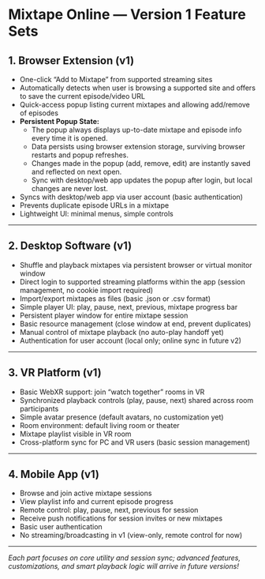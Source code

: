 # Mixtape Online — Version 1 Feature Sets

## 1. Browser Extension (v1)

- One-click “Add to Mixtape” from supported streaming sites
- Automatically detects when user is browsing a supported site and offers to save the current episode/video URL
- Quick-access popup listing current mixtapes and allowing add/remove of episodes
- **Persistent Popup State:**  
  - The popup always displays up-to-date mixtape and episode info every time it is opened.
  - Data persists using browser extension storage, surviving browser restarts and popup refreshes.
  - Changes made in the popup (add, remove, edit) are instantly saved and reflected on next open.
  - Sync with desktop/web app updates the popup after login, but local changes are never lost.
- Syncs with desktop/web app via user account (basic authentication)
- Prevents duplicate episode URLs in a mixtape
- Lightweight UI: minimal menus, simple controls

---

## 2. Desktop Software (v1)

- Shuffle and playback mixtapes via persistent browser or virtual monitor window
- Direct login to supported streaming platforms within the app (session management, no cookie import required)
- Import/export mixtapes as files (basic .json or .csv format)
- Simple player UI: play, pause, next, previous, mixtape progress bar
- Persistent player window for entire mixtape session
- Basic resource management (close window at end, prevent duplicates)
- Manual control of mixtape playback (no auto-play handoff yet)
- Authentication for user account (local only; online sync in future v2)

---

## 3. VR Platform (v1)

- Basic WebXR support: join “watch together” rooms in VR
- Synchronized playback controls (play, pause, next) shared across room participants
- Simple avatar presence (default avatars, no customization yet)
- Room environment: default living room or theater
- Mixtape playlist visible in VR room
- Cross-platform sync for PC and VR users (basic session management)

---

## 4. Mobile App (v1)

- Browse and join active mixtape sessions
- View playlist info and current episode progress
- Remote control: play, pause, next, previous for session
- Receive push notifications for session invites or new mixtapes
- Basic user authentication
- No streaming/broadcasting in v1 (view-only, remote control for now)

---

*Each part focuses on core utility and session sync; advanced features, customizations, and smart playback logic will arrive in future versions!*